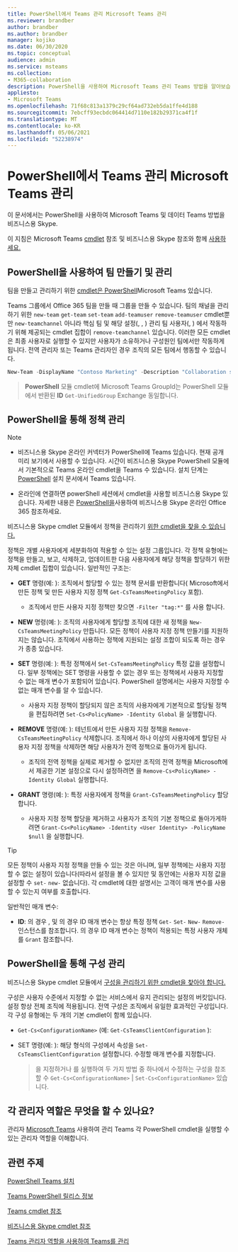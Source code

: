 ```yaml
---
title: PowerShell에서 Teams 관리 Microsoft Teams 관리
ms.reviewer: brandber
author: brandber
ms.author: brandber
manager: kojiko
ms.date: 06/30/2020
ms.topic: conceptual
audience: admin
ms.service: msteams
ms.collection:
- M365-collaboration
description: PowerShell을 사용하여 Microsoft Teams 관리 Teams 방법을 알아보습니다.
appliesto:
- Microsoft Teams
ms.openlocfilehash: 71f68c813a1379c29cf64ad732eb5da1ffe4d188
ms.sourcegitcommit: 7ebcff93ecbdc064414d7110e182b29371ca4f1f
ms.translationtype: MT
ms.contentlocale: ko-KR
ms.lasthandoff: 05/06/2021
ms.locfileid: "52238974"
---
```

# <a name="manage-teams-with-microsoft-teams-powershell"></a>PowerShell에서 Teams 관리 Microsoft Teams 관리

이 문서에서는 PowerShell을 사용하여 Microsoft Teams 및 데이터 Teams 방법을 비즈니스용 Skype. 

이 지침은 Microsoft Teams [cmdlet](/powershell/teams/?view=teams-ps) 참조 및 비즈니스용 Skype 참조와 함께 [사용하세요.](/powershell/skype/intro?view=skype-ps)

## <a name="create-and-manage-teams-using-powershell"></a>PowerShell을 사용하여 팀 만들기 및 관리

팀을 만들고 관리하기 위한 [cmdlet은 PowerShell](https://www.powershellgallery.com/packages/MicrosoftTeams/)Microsoft Teams 있습니다.

Teams 그룹에서 Office 365 팀을 만들 때 그룹을 만들 수 있습니다. 팀의 채널을 관리하기 위한 ``new-team`` ``get-team``  ``set-team`` ``add-teamuser`` ``remove-teamuser`` cmdlet뿐만 ``new-teamchannel`` 아니라 핵심 팀 및 해당 설정(, , ) 관리 팀 사용자(, ) 에서 작동하기 위해 제공되는 cmdlet 집합이 ``remove-teamchannel`` 있습니다. 이러한 모든 cmdlet은 최종 사용자로 실행할 수 있지만 사용자가 소유하거나 구성원인 팀에서만 작동하게 됩니다. 전역 관리자 또는 Teams 관리자인 경우 조직의 모든 팀에서 행동할 수 있습니다.

```powershell
New-Team -DisplayName "Contoso Marketing" -Description "Collaboration space for Contoso's Marketing department"
```

> **PowerShell** 모듈 cmdlet에 Microsoft Teams GroupId는 PowerShell 모듈에서 반환된 **ID** ``Get-UnifiedGroup`` Exchange 동일합니다.

## <a name="manage-policies-via-powershell"></a>PowerShell을 통해 정책 관리

> [!NOTE]
> - 비즈니스용 Skype 온라인 커넥터가 PowerShell에 Teams 있습니다. 현재 공개 미리 보기에서 사용할 수 있습니다. 시간이 비즈니스용 Skype PowerShell 모듈에서 기본적으로 Teams 온라인 cmdlet을 Teams 수 있습니다. 설치 단계는 [PowerShell](teams-powershell-install.md) 설치 문서에서 Teams 있습니다.
>
> - 온라인에 연결하면 powerShell 세션에서 cmdlet을 사용할 비즈니스용 Skype 있습니다. 자세한 내용은 [PowerShell을](/office365/enterprise/powershell/manage-skype-for-business-online-with-office-365-powershell)사용하여 비즈니스용 Skype 온라인 Office 365 참조하세요.

비즈니스용 Skype cmdlet 모듈에서 정책을 관리하기 [위한 cmdlet을 찾을 수 있습니다.](/microsoft-365/enterprise/manage-skype-for-business-online-with-microsoft-365-powershell)

정책은 개별 사용자에게 세분화하여 적용할 수 있는 설정 그룹입니다. 각 정책 유형에는 정책을 만들고, 보고, 삭제하고, 업데이트한 다음 사용자에게 해당 정책을 할당하기 위한 자체 cmdlet 집합이 있습니다. 일반적인 구조는:

- **GET** 명령(예: ): 조직에서 할당할 수 있는 정책 문서를 반환합니다( Microsoft에서 만든 정책 및 만든 사용자 지정 정책 ``Get-CsTeamsMeetingPolicy`` 포함).
   - 조직에서 만든 사용자 지정 정책만 찾으면 ``-Filter "tag:*"`` 를 사용 합니다.

- **NEW** 명령(예: ): 조직의 사용자에게 할당할 조직에 대한 새 정책을 ``New-CsTeamsMeetingPolicy`` 만듭니다. 모든 정책이 사용자 지정 정책 만들기를 지원하지는 않습니다. 조직에서 사용하는 정책에 지원되는 설정 조합이 되도록 하는 경우가 종종 있습니다.

- **SET** 명령(예: ): 특정 정책에서 ``Set-CsTeamsMeetingPolicy`` 특정 값을 설정합니다. 일부 정책에는 SET 명령을 사용할 수 없는 경우 또는 정책에서 사용자 지정할 수 없는 매개 변수가 포함되어 있습니다. PowerShell 설명에서는 사용자 지정할 수 없는 매개 변수를 알 수 있습니다. 
   - 사용자 지정 정책이 할당되지 않은 조직의 사용자에게 기본적으로 할당될 정책을 편집하려면 ``Set-Cs<PolicyName> -Identity Global`` 을 실행합니다.

- **REMOVE** 명령(예: ): 테넌트에서 만든 사용자 지정 정책을 ``Remove-CsTeamsMeetingPolicy`` 삭제합니다. 조직에서 하나 이상의 사용자에게 할당된 사용자 지정 정책을 삭제하면 해당 사용자가 전역 정책으로 돌아가게 됩니다.
   - 조직의 전역 정책을 실제로 제거할 수 없지만 조직의 전역 정책을 Microsoft에서 제공한 기본 설정으로 다시 설정하려면 을 ``Remove-Cs<PolicyName> -Identity Global`` 실행합니다.

- **GRANT** 명령(예: ): 특정 사용자에게 정책을 ``Grant-CsTeamsMeetingPolicy`` 할당합니다.
   - 사용자 지정 정책 할당을 제거하고 사용자가 조직의 기본 정책으로 돌아가게하려면 ``Grant-Cs<PolicyName> -Identity <User Identity> -PolicyName $null`` 을 실행합니다.

> [!TIP]
> 모든 정책이 사용자 지정 정책을 만들 수 있는 것은 아니며, 일부 정책에는 사용자 지정할 수 없는 설정이 있습니다(따라서 설정을 볼 수 있지만 및 동안에는 사용자 지정 값을 설정할 수 ``set-`` ``new-`` 없습니다). 각 cmdlet에 대한 설명서는 고객이 매개 변수를 사용할 수 있는지 여부를 호출합니다.

일반적인 매개 변수:

- **ID**: 의 경우 , 및 의 경우 ID 매개 변수는 항상 특정 정책 ``Get-`` ``Set-`` ``New-`` ``Remove-`` 인스턴스를 참조합니다.  의 경우 ID 매개 변수는 정책이 적용되는 특정 사용자 개체를 ``Grant`` 참조합니다. 

## <a name="manage-configurations-via-powershell"></a>PowerShell을 통해 구성 관리

비즈니스용 Skype cmdlet 모듈에서 [구성을 관리하기 위한 cmdlet을 찾아야 합니다.](/microsoft-365/enterprise/manage-skype-for-business-online-with-microsoft-365-powershell)

구성은 사용자 수준에서 지정할 수 없는 서비스에서 유지 관리되는 설정의 버킷입니다. 설정 항상 전체 조직에 적용됩니다. 전역 구성은 조직에서 유일한 효과적인 구성입니다. 각 구성 유형에는 두 개의 기본 cmdlet이 함께 있습니다.

- ``Get-Cs<ConfigurationName>`` (예: ``Get-CsTeamsClientConfiguration`` ):

- SET 명령(예: ): 해당 형식의 구성에서 속성을 ``Set-CsTeamsClientConfiguration`` 설정합니다. 수정할 매개 변수를 지정합니다.
   > 을 지정하거나 를 실행하여 두 가지 방법 중 하나에서 수정하는 구성을 참조할 수 ``Get-Cs<ConfigurationName>``  |  ``Set-Cs<ConfigurationName>`` 있습니다.

## <a name="what-can-each-admin-role-do"></a>각 관리자 역할은 무엇을 할 수 있나요?

관리자 [Microsoft Teams](using-admin-roles.md) 사용하여 관리 Teams 각 PowerShell cmdlet을 실행할 수 있는 관리자 역할을 이해합니다.

## <a name="related-topics"></a>관련 주제

[PowerShell Teams 설치](teams-powershell-install.md)

[Teams PowerShell 릴리스 정보](teams-powershell-release-notes.md)

[Teams cmdlet 참조](/powershell/teams/?view=teams-ps)

[비즈니스용 Skype cmdlet 참조](/powershell/skype/intro?view=skype-ps)

[Teams 관리자 역할을 사용하여 Teams를 관리](using-admin-roles.md)